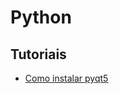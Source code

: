 # Python

## Tutoriais

- [Como instalar pyqt5](https://github.com/andrenevares/andrenevares/blob/master/python/tuts/installpyqt5.md)
